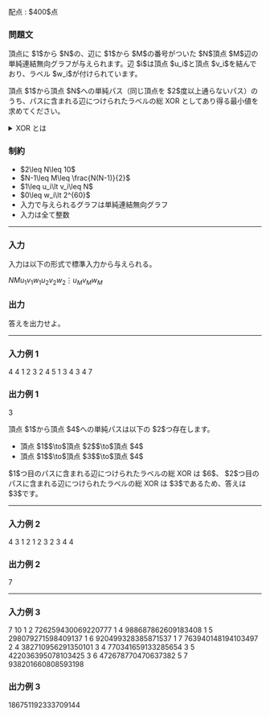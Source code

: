 
<div>

<span>

<span>

<p>
配点 : $400$点
</p>

<div>

<section>

### **問題文**

<p>
頂点に $1$から $N$の、辺に $1$から $M$の番号がついた $N$頂点 $M$辺の単純連結無向グラフが与えられます。辺 $i$は頂点 $u_i$と頂点 $v_i$を結んでおり、ラベル $w_i$が付けられています。
</p>

<p>
頂点 $1$から頂点 $N$への単純パス（同じ頂点を $2$度以上通らないパス）のうち、パスに含まれる辺につけられたラベルの総 XOR としてあり得る最小値を求めてください。
</p>

<details>

<summary>
XOR とは
</summary>
非負整数 $A,B$の XOR $A \oplus B$は、以下のように定義されます。


<ul>

<li>
$A \oplus B$を二進表記した際の $2^k \, (k \geq 0)$の位の数は、$A,B$を二進表記した際の $2^k$の位の数のうち一方のみが $1$であれば $1$、そうでなければ $0$である。
</li>

</ul>
例えば、 $3 \oplus 5 = 6$となります (二進表記すると: $011 \oplus 101=110$)。

一般に $k$個の整数 $p_1, \dots, p_k$の XOR は $(\cdots ((p_1 \oplus p_2) \oplus p_3) \oplus \cdots \oplus p_k)$と定義され、これは $p_1, \dots, p_k$の順番によらないことが証明できます。


</details>

</section>

</div>

<div>

<section>

### **制約**

<ul>

<li>
$2\leq N\leq 10$
</li>

<li>
$N-1\leq M\leq \frac{N(N-1)}{2}$
</li>

<li>
$1\leq u_i\lt v_i\leq N$
</li>

<li>
$0\leq w_i\lt 2^{60}$
</li>

<li>
入力で与えられるグラフは単純連結無向グラフ
</li>

<li>
入力は全て整数
</li>

</ul>

</section>

</div>

---

<div>

<div>

<section>

### **入力**

<p>
入力は以下の形式で標準入力から与えられる。
</p>

<div>

$N$$M$$u_1$$v_1$$w_1$$u_2$$v_2$$w_2$$\vdots$$u_M$$v_M$$w_M$
</div>

</section>

</div>

<div>

<section>

### **出力**

<p>
答えを出力せよ。
</p>

</section>

</div>

</div>

---

<div>

<section>

### **入力例 1**

<div>

4 4
1 2 3
2 4 5
1 3 4
3 4 7

</div>

</section>

</div>

<div>

<section>

### **出力例 1**

<div>

3

</div>

<p>
頂点 $1$から頂点 $4$への単純パスは以下の $2$つ存在します。
</p>

<ul>

<li>
頂点 $1$$\to$頂点 $2$$\to$頂点 $4$
</li>

<li>
頂点 $1$$\to$頂点 $3$$\to$頂点 $4$
</li>

</ul>

<p>
$1$つ目のパスに含まれる辺につけられたラベルの総 XOR は $6$、 $2$つ目のパスに含まれる辺につけられたラベルの総 XOR は $3$であるため、答えは $3$です。
</p>

</section>

</div>

---

<div>

<section>

### **入力例 2**

<div>

4 3
1 2 1
2 3 2
3 4 4

</div>

</section>

</div>

<div>

<section>

### **出力例 2**

<div>

7

</div>

</section>

</div>

---

<div>

<section>

### **入力例 3**

<div>

7 10
1 2 726259430069220777
1 4 988687862609183408
1 5 298079271598409137
1 6 920499328385871537
1 7 763940148194103497
2 4 382710956291350101
3 4 770341659133285654
3 5 422036395078103425
3 6 472678770470637382
5 7 938201660808593198

</div>

</section>

</div>

<div>

<section>

### **出力例 3**

<div>

186751192333709144

</div>

</section>

</div>

</span>

</span>

</div>
